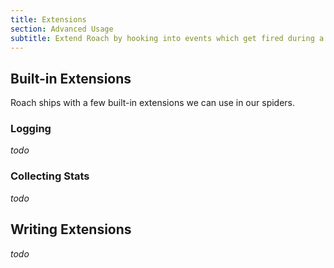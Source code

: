```yaml
---
title: Extensions
section: Advanced Usage
subtitle: Extend Roach by hooking into events which get fired during a run
---
```


## Built-in Extensions

Roach ships with a few built-in extensions we can use in our spiders.

### Logging

_todo_

### Collecting Stats

_todo_

## Writing Extensions

_todo_
